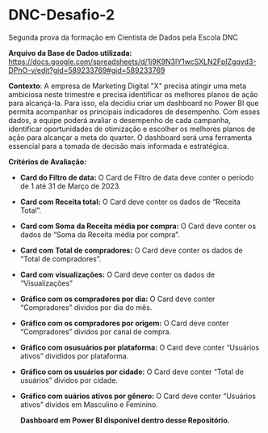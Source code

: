 # DNC-Desafio-2
Segunda prova da formação em Cientista de Dados pela Escola DNC

**Arquivo da Base de Dados utilizada:** https://docs.google.com/spreadsheets/d/1j9K9N3lY1wcSXLN2FpIZgqyd3-DPhO-v/edit?gid=589233769#gid=589233769

**Contexto**: A empresa de Marketing Digital "X" precisa atingir uma meta ambiciosa neste
trimestre e precisa identificar os melhores planos de ação para alcançá-la. Para
isso, ela decidiu criar um dashboard no Power BI que permita acompanhar os
principais indicadores de desempenho. Com esses dados, a equipe poderá avaliar o
desempenho de cada campanha, identificar oportunidades de otimização e escolher
os melhores planos de ação para alcançar a meta do quarter. O dashboard será
uma ferramenta essencial para a tomada de decisão mais informada e estratégica.

**Critérios de Avaliação:**
- **Card do Filtro de data:** O Card de Filtro de data deve conter o período
de 1 até 31 de Março de 2023.
- **Card com Receita total:** O Card deve conter os dados de  “Receita Total”.
- **Card com Soma da Receita média por compra:** O Card deve conter os dados de “Soma da Receita média
por compra”.
- **Card com Total de compradores:** O Card deve conter os dados de “Total de compradores”.
- **Card com visualizações:** O Card deve conter os dados de “Visualizações”
- **Gráfico com os compradores por dia:** O Card deve conter “Compradores” dividos por dia do mês.
- **Gráfico com os compradores por origem:** O Card deve conter “Compradores” dividos por canal de compra.
- **Gráfico com osusuários por plataforma:** O Card deve conter “Usuários ativos” divididos por plataforma.
- **Gráfico com os usuários por cidade:** O Card deve conter “Total de usuários” dividos por cidade.
- **Gráfico com suários ativos por gênero:** O Card deve conter “Usuários ativos” dividos em Masculino e Feminino.

  **Dashboard em Power BI disponível dentro desse Repositório.**
